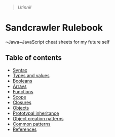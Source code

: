 > _Utinni!_

# Sandcrawler Rulebook

~Jawa~JavaScript cheat sheets for my future self

## Table of contents

* [Syntax](syntax.md)
* [Types and values](types-values.md)
* [Booleans](booleans.md)
* [Arrays](arrays.md)
* [Functions](functions.md)
* [Scope](scope.md)
* [Closures](closures.md)
* [Objects](objects.md)
* [Prototypal inheritance](prototypal-inheritance.md)
* [Object creation patterns](object-creation.md)
* [Common patterns](patterns.md)
* [References](references.md)
